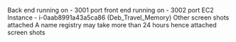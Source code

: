 Back end running on - 3001 port 
front end running on - 3002 port 
EC2 Instance - i-0aab8991a43a5ca86 (Deb_Travel_Memory)
Other screen shots attached A name registry may take more than 24 hours hence attached screen shots